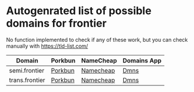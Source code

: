 # Autogenrated list of possible domains for frontier

No function implemented to check if any of these work, but you can check manually with https://tld-list.com/

| Domain | Porkbun | NameCheap | Domains App |
|---|---|---|---|
| semi.frontier | [Porkbun](https://porkbun.com/checkout/search?prb=e814663da1&tlds=&idnLanguage=&search=search&q=semi.frontier) | [Namecheap](https://www.namecheap.com/domains/registration/results/?domain=semi.frontier) | [Dmns](https://dmns.app/domains?q=semi.frontier) |
| trans.frontier | [Porkbun](https://porkbun.com/checkout/search?prb=e814663da1&tlds=&idnLanguage=&search=search&q=trans.frontier) | [Namecheap](https://www.namecheap.com/domains/registration/results/?domain=trans.frontier) | [Dmns](https://dmns.app/domains?q=trans.frontier) |
